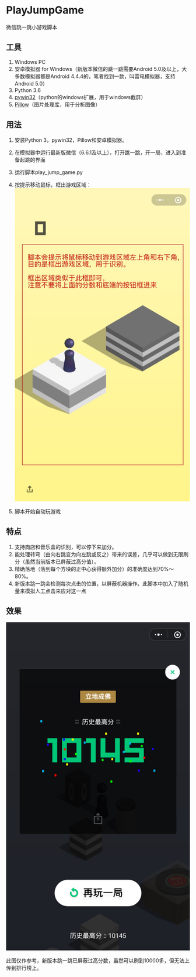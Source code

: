 # PlayJumpGame
微信跳一跳小游戏脚本

## 工具

1. Windows PC
2. 安卓模拟器 for Windows（新版本微信的跳一跳需要Android 5.0及以上，大多数模拟器都是Android 4.4.4的，笔者找到一款，叫雷电模拟器，支持Android 5.0）
3. Python 3.6
4. [pywin32](https://sourceforge.net/projects/pywin32/files/pywin32/)（python的windows扩展，用于windows截屏）
5. [Pillow](http://pillow.readthedocs.io/en/latest/installation.html)（图片处理库，用于分析图像）

## 用法

1. 安装Python 3，pywin32，Pillow和安卓模拟器。

2. 在模拟器中运行最新版微信（6.6.1及以上），打开跳一跳，开一局，进入到准备起跳的界面

3. 运行脚本play_jump_game.py

4. 按提示移动鼠标，框出游戏区域：
   ![](./image/screen.jpeg)

5. 脚本开始自动玩游戏

## 特点

1. 支持商店和音乐盒的识别，可以停下来加分。
2. 能处理转弯（由向右跳变为向左跳或反之）带来的误差，几乎可以做到无限刷分（虽然当前版本已屏蔽过高分值）。
3. 精确落地（落到每个方块的正中心获得额外加分）的准确度达到70%～80%。
4. 新版本跳一跳会检测每次点击的位置，以屏蔽机器操作。此脚本中加入了随机量来模拟人工点击来应对这一点

## 效果

![](./image/score.png)

此图仅作参考，新版本跳一跳已屏蔽过高分数，虽然可以刷到10000多，但无法上传到排行榜上。